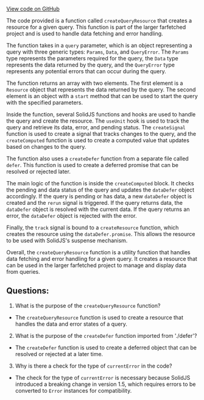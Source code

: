 [View code on GitHub](https://github.com/igorkamyshev/farfetched/packages/solid/src/create_query_resource.ts)

The code provided is a function called `createQueryResource` that creates a resource for a given query. This function is part of the larger farfetched project and is used to handle data fetching and error handling.

The function takes in a `query` parameter, which is an object representing a query with three generic types: `Params`, `Data`, and `QueryError`. The `Params` type represents the parameters required for the query, the `Data` type represents the data returned by the query, and the `QueryError` type represents any potential errors that can occur during the query.

The function returns an array with two elements. The first element is a `Resource` object that represents the data returned by the query. The second element is an object with a `start` method that can be used to start the query with the specified parameters.

Inside the function, several SolidJS functions and hooks are used to handle the query and create the resource. The `useUnit` hook is used to track the query and retrieve its data, error, and pending status. The `createSignal` function is used to create a signal that tracks changes to the query, and the `createComputed` function is used to create a computed value that updates based on changes to the query.

The function also uses a `createDefer` function from a separate file called `defer`. This function is used to create a deferred promise that can be resolved or rejected later.

The main logic of the function is inside the `createComputed` block. It checks the pending and data status of the query and updates the `dataDefer` object accordingly. If the query is pending or has data, a new `dataDefer` object is created and the `rerun` signal is triggered. If the query returns data, the `dataDefer` object is resolved with the current data. If the query returns an error, the `dataDefer` object is rejected with the error.

Finally, the `track` signal is bound to a `createResource` function, which creates the resource using the `dataDefer.promise`. This allows the resource to be used with SolidJS's suspense mechanism.

Overall, the `createQueryResource` function is a utility function that handles data fetching and error handling for a given query. It creates a resource that can be used in the larger farfetched project to manage and display data from queries.
## Questions: 
 1. What is the purpose of the `createQueryResource` function?
- The `createQueryResource` function is used to create a resource that handles the data and error states of a query.

2. What is the purpose of the `createDefer` function imported from './defer'?
- The `createDefer` function is used to create a deferred object that can be resolved or rejected at a later time.

3. Why is there a check for the type of `currentError` in the code?
- The check for the type of `currentError` is necessary because SolidJS introduced a breaking change in version 1.5, which requires errors to be converted to `Error` instances for compatibility.